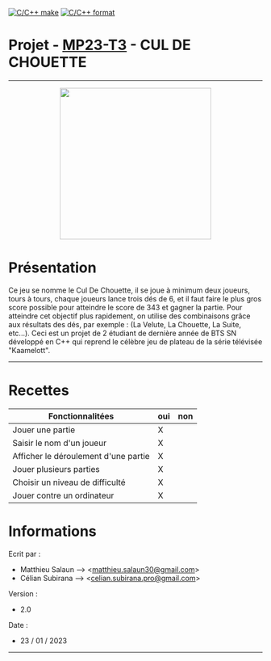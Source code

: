 [![C/C++ make](https://github.com/btssn-lasalle84/MP23-T3/actions/workflows/c-cpp.yml/badge.svg?branch=develop)](https://github.com/btssn-lasalle84/MP23-T3/actions/workflows/c-cpp.yml) [![C/C++ format](https://github.com/btssn-lasalle84/MP23-T3/actions/workflows/cppformat.yml/badge.svg?branch=develop)](https://github.com/btssn-lasalle84/MP23-T3/actions/workflows/cppformat.yml)

# Projet - [MP23-T3](#mp23-t3) - CUL DE CHOUETTE

---

<p align="center">
<img src="https://365idees.jf-blog.fr/files/2019/07/cul_de_chouette.png" width="300">

# Présentation

Ce jeu se nomme le Cul De Chouette, il se joue à minimum deux joueurs, tours à tours, chaque joueurs lance trois dés de 6, et il faut faire le plus gros score possible pour atteindre le score de 343 et gagner la partie. Pour atteindre cet objectif plus rapidement, on utilise des combinaisons grâce aux résultats des dés, par exemple : (La Velute, La Chouette, La Suite, etc...).
Ceci est un projet de 2 étudiant de dernière année de BTS SN développé en C++ qui reprend le célèbre jeu de plateau de la série télévisée "Kaamelott".

---

# Recettes

| Fonctionnalitées                     | oui | non |
| ------------------------------------ | --- | --- |
| Jouer une partie                     | X   |
| Saisir le nom d'un joueur            | X   |
| Afficher le déroulement d'une partie | X   |
| Jouer plusieurs parties              | X   |     
| Choisir un niveau de difficulté      | X   |
| Jouer contre un ordinateur           | X   |

# Informations

Ecrit par :

- Matthieu Salaun --> <<matthieu.salaun30@gmail.com>>
- Célian Subirana --> <<celian.subirana.pro@gmail.com>>

Version :

- 2.0

Date :

- 23 / 01 / 2023

---
